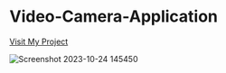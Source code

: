 # Video-Camera-Application
[Visit My Project]( https://divya14401.github.io/Video-Camera-Application/)


![Screenshot 2023-10-24 145450](https://github.com/divya14401/Video-Camera-Application/assets/109811278/b688b0d0-78b3-4ec0-93fc-ba44750538f6)

